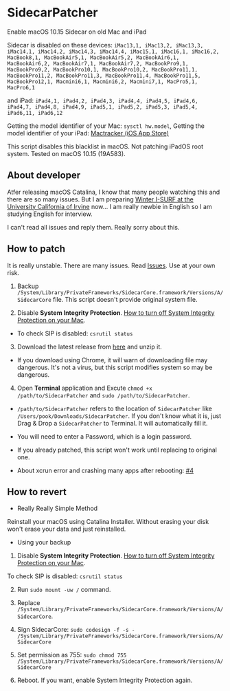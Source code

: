 # SidecarPatcher

Enable macOS 10.15 Sidecar on old Mac and iPad

Sidecar is disabled on these devices: `iMac13,1, iMac13,2, iMac13,3, iMac14,1, iMac14,2, iMac14,3, iMac14,4, iMac15,1, iMac16,1, iMac16,2, MacBook8,1, MacBookAir5,1, MacBookAir5,2, MacBookAir6,1, MacBookAir6,2, MacBookAir7,1, MacBookAir7,2, MacBookPro9,1, MacBookPro9,2, MacBookPro10,1, MacBookPro10,2, MacBookPro11,1, MacBookPro11,2, MacBookPro11,3, MacBookPro11,4, MacBookPro11,5, MacBookPro12,1, Macmini6,1, Macmini6,2, Macmini7,1, MacPro5,1, MacPro6,1`

and iPad: `iPad4,1, iPad4,2, iPad4,3, iPad4,4, iPad4,5, iPad4,6, iPad4,7, iPad4,8, iPad4,9, iPad5,1, iPad5,2, iPad5,3, iPad5,4, iPad6,11, iPad6,12`

Getting the model identifier of your Mac: `sysctl hw.model`, Getting the model identifier of your iPad: [Mactracker (iOS App Store)](https://apps.apple.com/us/app/mactracker/id311421597)

This script disables this blacklist in macOS. Not patching iPadOS root system. Tested on macOS 10.15 (19A583).

## About developer

Atfer releasing macOS Catalina, I know that many people watching this and there are so many issues. But I am preparing [Winter I-SURF at the University California of Irvine](https://www.urop.uci.edu/i-surf.html) now... I am really newbie in English so I am studying English for interview.

I can't read all issues and reply them. Really sorry about this.

## How to patch

It is really unstable. There are many issues. Read [Issues](https://github.com/pookjw/SidecarPatcher/issues). Use at your own risk.

1. Backup `/System/Library/PrivateFrameworks/SidecarCore.framework/Versions/A/SidecarCore` file. This script doesn't provide original system file.

2. Disable **System Integrity Protection**. [How to turn off System Integrity Protection on your Mac](https://www.imore.com/how-turn-system-integrity-protection-macos).

- To check SIP is disabled: `csrutil status`

3. Download the latest release from [here](https://github.com/pookjw/SidecarPatcher/releases) and unzip it.

- If you download using Chrome, it will warn of downloading file may dangerous. It's not a virus, but this script modifies system so may be dangerous.

4. Open **Terminal** application and Excute `chmod +x /path/to/SidecarPatcher` and `sudo /path/to/SidecarPatcher`. 

- `/path/to/SidecarPatcher` refers to the location of `SidecarPatcher` like `/Users/pook/Downloads/SidecarPatcher`. If you don't know what it is, just Drag & Drop a `SidecarPatcher` to Terminal. It will automatically fill it.

- You will need to enter a Password, which is a login password.

- If you already patched, this script won't work until replacing to original one.

- About xcrun error and crashing many apps after rebooting: [#4](https://github.com/pookjw/SidecarPatcher/issues/4)

## How to revert

- Really Really Simple Method

Reinstall your macOS using Catalina Installer. Without erasing your disk won't erase your data and just reinstalled.

- Using your backup

1. Disable **System Integrity Protection**. [How to turn off System Integrity Protection on your Mac](https://www.imore.com/how-turn-system-integrity-protection-macos).

To check SIP is disabled: `csrutil status` 

2. Run `sudo mount -uw /` command.

3. Replace `/System/Library/PrivateFrameworks/SidecarCore.framework/Versions/A/SidecarCore`.

4. Sign SidecarCore: `sudo codesign -f -s - /System/Library/PrivateFrameworks/SidecarCore.framework/Versions/A/SidecarCore`

5. Set permission as 755: `sudo chmod 755 /System/Library/PrivateFrameworks/SidecarCore.framework/Versions/A/SidecarCore`

6. Reboot. If you want, enable System Integrity Protection again.

